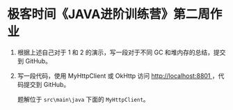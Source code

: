 # 极客时间《JAVA进阶训练营》第二周作业

1. 根据上述自己对于 1 和 2 的演示，写一段对于不同 GC 和堆内存的总结，提交到 GitHub。

   

2. 写一段代码，使用 MyHttpClient 或 OkHttp 访问 [ http://localhost:8801 ](http://localhost:8801/)，代码提交到 GitHub。

   题解位于 `src\main\java` 下面的 `MyHttpClient`。

